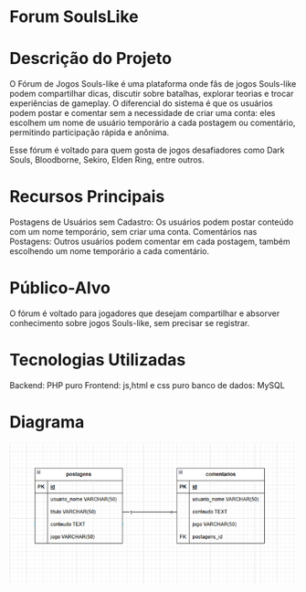 # Forum SoulsLike

# Descrição do Projeto
O Fórum de Jogos Souls-like é uma plataforma onde fãs de jogos Souls-like podem compartilhar dicas, discutir sobre batalhas, explorar teorias e trocar experiências de gameplay. O diferencial do sistema é que os usuários podem postar e comentar sem a necessidade de criar uma conta: eles escolhem um nome de usuário temporário a cada postagem ou comentário, permitindo participação rápida e anônima.

Esse fórum é voltado para quem gosta de jogos desafiadores como Dark Souls, Bloodborne, Sekiro, Elden Ring, entre outros.

# Recursos Principais
Postagens de Usuários sem Cadastro: Os usuários podem postar conteúdo com um nome temporário, sem criar uma conta.
Comentários nas Postagens: Outros usuários podem comentar em cada postagem, também escolhendo um nome temporário a cada comentário.

# Público-Alvo
O fórum é voltado para jogadores que desejam compartilhar e absorver conhecimento sobre jogos Souls-like, sem precisar se registrar.

# Tecnologias Utilizadas

Backend: PHP puro
Frontend: js,html e css puro
banco de dados: MySQL

# Diagrama

![diagrama web1](Forum/diagrama/diagrama-web1.png)


